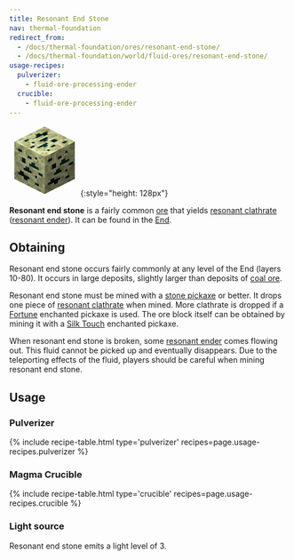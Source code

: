 ```yaml
---
title: Resonant End Stone
nav: thermal-foundation
redirect_from:
  - /docs/thermal-foundation/ores/resonant-end-stone/
  - /docs/thermal-foundation/world/fluid-ores/resonant-end-stone/
usage-recipes:
  pulverizer:
    - fluid-ore-processing-ender
  crucible:
    - fluid-ore-processing-ender
---
```


![Resonant end stone](/assets/images/thermal-foundation/ore-fluid-ender.png){:style="height: 128px"}


**Resonant end stone** is a fairly common
[ore](https://minecraft.gamepedia.com/Ore) that yields [resonant
clathrate](/docs/resonant-clathrate/) ([resonant ender](/docs/resonant-ender/)).
It can be found in the [End](https://minecraft.gamepedia.com/The_End).


Obtaining
---------

Resonant end stone occurs fairly commonly at any level of the End (layers
10-80). It occurs in large deposits, slightly larger than deposits of [coal
ore](https://minecraft.gamepedia.com/Coal_Ore).

Resonant end stone must be mined with a [stone
pickaxe](https://minecraft.gamepedia.com/Pickaxe) or better. It drops one piece
of [resonant clathrate](/docs/resonant-clathrate/) when mined. More clathrate is
dropped if a [Fortune](https://minecraft.gamepedia.com/Fortune) enchanted
pickaxe is used. The ore block itself can be obtained by mining it with a [Silk
Touch](https://minecraft.gamepedia.com/Silk_Touch) enchanted pickaxe.

When resonant end stone is broken, some [resonant ender](/docs/resonant-ender/)
comes flowing out. This fluid cannot be picked up and eventually disappears. Due
to the teleporting effects of the fluid, players should be careful when mining
resonant end stone.


Usage
-----

### Pulverizer
{% include recipe-table.html type='pulverizer' recipes=page.usage-recipes.pulverizer %}

### Magma Crucible
{% include recipe-table.html type='crucible' recipes=page.usage-recipes.crucible %}

### Light source
Resonant end stone emits a light level of 3.
